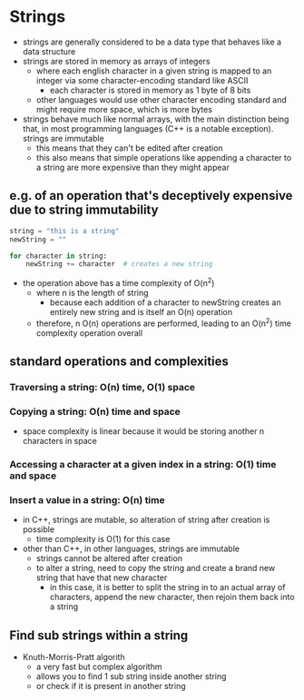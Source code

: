 # Strings

- strings are generally considered to be a data type that behaves like a data structure
- strings are stored in memory as arrays of integers
  - where each english character in a given string is mapped to an integer via some character-encoding standard like ASCII
    - each character is stored in memory as 1 byte of 8 bits
  - other languages would use other character encoding standard and might require more space, which is more bytes
- strings behave much like normal arrays, with the main distinction being that, in most programming languages (C++ is a notable exception). strings are immutable
  - this means that they can't be edited after creation
  - this also means that simple operations like appending a character to a string are more expensive than they might appear

## e.g. of an operation that's deceptively expensive due to string immutability

```python
string = "this is a string"
newString = ""

for character in string:
    newString += character  # creates a new string
```

- the operation above has a time complexity of O(n<sup>2</sup>)
  - where n is the length of string
    - because each addition of a character to newString creates an entirely new string and is itself an O(n) operation
  - therefore, n O(n) operations are performed, leading to an O(n<sup>2</sup>) time complexity operation overall

## standard operations and complexities

### Traversing a string: O(n) time, O(1) space

### Copying a string: O(n) time and space

- space complexity is linear because it would be storing another n characters in space

### Accessing a character at a given index in a string: O(1) time and space

### Insert a value in a string: O(n) time

- in C++, strings are mutable, so alteration of string after creation is possible
  - time complexity is O(1) for this case
- other than C++, in other languages, strings are immutable
  - strings cannot be altered after creation
  - to alter a string, need to copy the string and create a brand new string that have that new character
    - in this case, it is better to split the string in to an actual array of characters, append the new character, then rejoin them back into a string

## Find sub strings within a string

- Knuth-Morris-Pratt algorith
  - a very fast but complex algorithm
  - allows you to find 1 sub string inside another string
  - or check if it is present in another string
